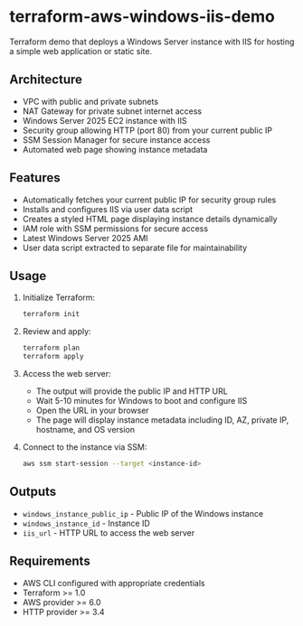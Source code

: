 # terraform-aws-windows-iis-demo

Terraform demo that deploys a Windows Server instance with IIS for hosting a simple web application or static site.

## Architecture

- VPC with public and private subnets
- NAT Gateway for private subnet internet access
- Windows Server 2025 EC2 instance with IIS
- Security group allowing HTTP (port 80) from your current public IP
- SSM Session Manager for secure instance access
- Automated web page showing instance metadata

## Features

- Automatically fetches your current public IP for security group rules
- Installs and configures IIS via user data script
- Creates a styled HTML page displaying instance details dynamically
- IAM role with SSM permissions for secure access
- Latest Windows Server 2025 AMI
- User data script extracted to separate file for maintainability

## Usage

1. Initialize Terraform:

   ```bash
   terraform init
   ```

2. Review and apply:

   ```bash
   terraform plan
   terraform apply
   ```

3. Access the web server:
   - The output will provide the public IP and HTTP URL
   - Wait 5-10 minutes for Windows to boot and configure IIS
   - Open the URL in your browser
   - The page will display instance metadata including ID, AZ, private IP, hostname, and OS version

4. Connect to the instance via SSM:

   ```bash
   aws ssm start-session --target <instance-id>
   ```

## Outputs

- `windows_instance_public_ip` - Public IP of the Windows instance
- `windows_instance_id` - Instance ID
- `iis_url` - HTTP URL to access the web server

## Requirements

- AWS CLI configured with appropriate credentials
- Terraform >= 1.0
- AWS provider >= 6.0
- HTTP provider >= 3.4
